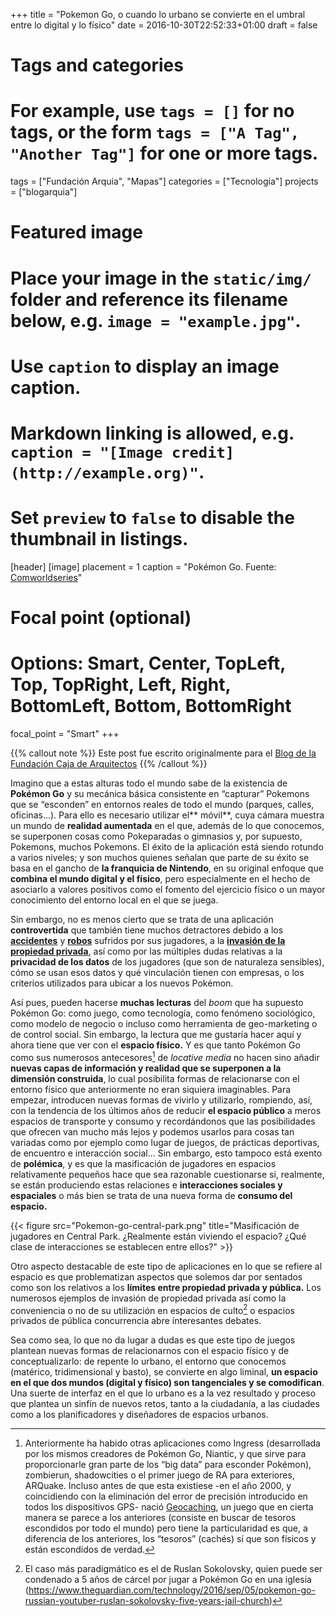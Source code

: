+++
title = "Pokemon Go, o cuando lo urbano se convierte en el umbral entre lo digital y lo físico"
date = 2016-10-30T22:52:33+01:00
draft = false

# Tags and categories
# For example, use `tags = []` for no tags, or the form `tags = ["A Tag", "Another Tag"]` for one or more tags.
tags = ["Fundación Arquia", "Mapas"]
categories = ["Tecnología"]
projects = ["blogarquia"]

# Featured image
# Place your image in the `static/img/` folder and reference its filename below, e.g. `image = "example.jpg"`.
# Use `caption` to display an image caption.
#   Markdown linking is allowed, e.g. `caption = "[Image credit](http://example.org)"`.
# Set `preview` to `false` to disable the thumbnail in listings.
[header]
[image]
placement = 1
caption = "Pokémon Go. Fuente: [Comworldseries](http://comworldseries.blogspot.com.es/2016/07/pokemon-go-sows-augmented-reality-seeds.html)"

# Focal point (optional)
# Options: Smart, Center, TopLeft, Top, TopRight, Left, Right, BottomLeft, Bottom, BottomRight
focal_point = "Smart"
+++

{{% callout note %}}
Este post fue escrito originalmente para el [Blog de la Fundación Caja de Arquitectos](http://blogfundacion.arquia.es/2016/10/pokemon-go-o-cuando-lo-urbano-se-convierte-en-el-umbral-entre-lo-digital-y-lo-fisico/)
{{% /callout %}}

Imagino que a estas alturas todo el mundo sabe de la existencia de **Pokémon Go** y su mecánica básica consistente en “capturar” Pokemons que se “esconden” en entornos reales de todo el mundo (parques, calles, oficinas…). Para ello es necesario utilizar el** móvil**, cuya cámara muestra un mundo de **realidad aumentada** en el que, además de lo que conocemos, se superponen cosas como Pokeparadas o gimnasios y, por supuesto, Pokemons, muchos Pokemons. El éxito de la aplicación está siendo rotundo a varios niveles; y son muchos quienes señalan que parte de su éxito se basa en el gancho de **la franquicia de Nintendo**, en su original enfoque que **combina el mundo digital y el físico**, pero especialmente en el hecho de asociarlo a valores positivos como el fomento del ejercicio físico o un mayor conocimiento del entorno local en el que se juega.

Sin embargo, no es menos cierto que se trata de una aplicación **controvertida** que también tiene muchos detractores debido a los **[accidentes](http://www.nydailynews.com/news/national/pokemon-players-car-accidents-u-s-article-1.2710266)** y **[robos](http://abcnews.go.com/Technology/man-mugged-playing-pokemon-captures-attack-live-video)** sufridos por sus jugadores, a la **[invasión de la propiedad privada](http://www.iphoneincanada.ca/news/anti-pokemon-go-rant-viral-video/)**, así como por las múltiples dudas relativas a la **privacidad de los datos** de los jugadores (que son de naturaleza sensibles), cómo se usan esos datos y qué vinculación tienen con empresas, o los criterios utilizados para ubicar a los nuevos Pokémon.

Así pues, pueden hacerse **muchas lecturas** del <em>boom</em> que ha supuesto Pokémon Go: como juego, como tecnología, como fenómeno sociológico, como modelo de negocio o incluso como herramienta de geo-marketing o de control social. Sin embargo, la lectura que me gustaría hacer aquí y ahora tiene que ver con el **espacio físico.** Y es que tanto Pokémon Go como sus numerosos antecesores[^1] de <em>locative media</em> no hacen sino añadir **nuevas capas de información y realidad que se superponen a la dimensión construida**, lo cual posibilita formas de relacionarse con el entorno físico que anteriormente no eran siquiera imaginables. Para empezar, introducen nuevas formas de vivirlo y utilizarlo, rompiendo, así, con la tendencia de los últimos años de reducir **el espacio público** a meros espacios de transporte y consumo y recordándonos que las posibilidades que ofrecen van mucho más lejos y podemos usarlos para cosas tan variadas como por ejemplo como lugar de juegos, de prácticas deportivas, de encuentro e interacción social… Sin embargo, esto tampoco está exento de **polémica**, y es que la masificación de jugadores en espacios relativamente pequeños hace que sea razonable cuestionarse si, realmente, se están produciendo estas relaciones e **interacciones sociales y espaciales** o más bien se trata de una nueva forma de **consumo del espacio.**

{{< figure src="Pokemon-go-central-park.png" title="Masificación de jugadores en Central Park. ¿Realmente están viviendo el espacio? ¿Qué clase de interacciones se establecen entre ellos?" >}}

Otro aspecto destacable de este tipo de aplicaciones en lo que se refiere al espacio es que problematizan aspectos que solemos dar por sentados como son los relativos a los **límites entre propiedad privada y pública.** Los numerosos ejemplos de invasión de propiedad privada así como la conveniencia o no de su utilización en espacios de culto[^2] o espacios privados de pública concurrencia abre interesantes debates.

Sea como sea, lo que no da lugar a dudas es que este tipo de juegos plantean nuevas formas de relacionarnos con el espacio físico y de conceptualizarlo: de repente lo urbano, el entorno que conocemos (matérico, tridimensional y basto), se convierte en algo liminal, **un espacio en el que dos mundos (digital y físico) son tangenciales y se comodifican**. Una suerte de interfaz en el que lo urbano es a la vez resultado y proceso que plantea un sinfín de nuevos retos, tanto a la ciudadanía, a las ciudades como a los planificadores y diseñadores de espacios urbanos.

[^1]: Anteriormente ha habido otras aplicaciones como Ingress (desarrollada por los mismos creadores de Pokémon Go, Niantic, y que sirve para proporcionarle gran parte de los “big data” para esconder Pokémon), zombierun, shadowcities o el primer juego de RA para exteriores, ARQuake. Incluso antes de que esta existiese -en el año 2000, y coincidiendo con la eliminación del error de precisión introducido en todos los dispositivos GPS- nació <a href="http://geocaching.com/">Geocaching</a>, un juego que en cierta manera se parece a los anteriores (consiste en buscar de tesoros escondidos por todo el mundo) pero tiene la particularidad es que, a diferencia de los anteriores, los “tesoros” (cachés) sí que son físicos y están escondidos de verdad.

[^2]: El caso más paradigmático es el de Ruslan Sokolovsky, quien puede ser condenado a 5 años de cárcel por jugar a Pokémon Go en una iglesia (<a href="https://www.theguardian.com/technology/2016/sep/05/pokemon-go-russian-youtuber-ruslan-sokolovsky-five-years-jail-church">https://www.theguardian.com/technology/2016/sep/05/pokemon-go-russian-youtuber-ruslan-sokolovsky-five-years-jail-church</a>)
